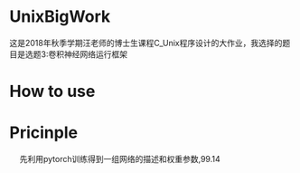 # UnixBigWork
这是2018年秋季学期汪老师的博士生课程C\_Unix程序设计的大作业，我选择的题目是选题3:卷积神经网络运行框架

# How to use

# Pricinple
&#8195; 先利用pytorch训练得到一组网络的描述和权重参数,99.14
